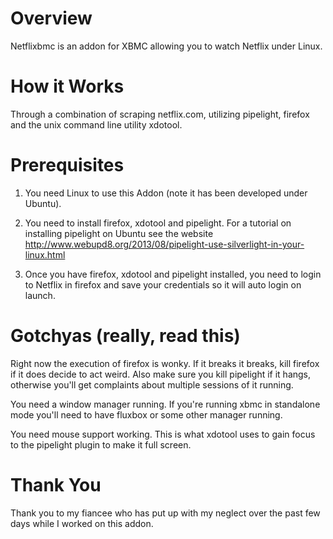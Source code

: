 Overview
========

Netflixbmc is an addon for XBMC allowing you to watch Netflix under Linux.


How it Works
============

Through a combination of scraping netflix.com, utilizing pipelight, firefox and 
the unix command line utility xdotool.


Prerequisites
=============

1. You need Linux to use this Addon (note it has been developed under Ubuntu).

2. You need to install firefox, xdotool and pipelight.  For a tutorial on 
   installing pipelight on Ubuntu see the website
   http://www.webupd8.org/2013/08/pipelight-use-silverlight-in-your-linux.html

3. Once you have firefox, xdotool and pipelight installed, you need to login to
   Netflix in firefox and save your credentials so it will auto login on
   launch.


Gotchyas (really, read this)
============================

Right now the execution of firefox is wonky.  If it breaks it breaks, kill 
firefox if it does decide to act weird.  Also make sure you kill pipelight
if it hangs, otherwise you'll get complaints about multiple sessions of it
running.

You need a window manager running.  If you're running xbmc in standalone mode
you'll need to have fluxbox or some other manager running.

You need mouse support working.  This is what xdotool uses to gain focus to the
pipelight plugin to make it full screen.


Thank You
=========

Thank you to my fiancee who has put up with my neglect over the past few days
while I worked on this addon.

